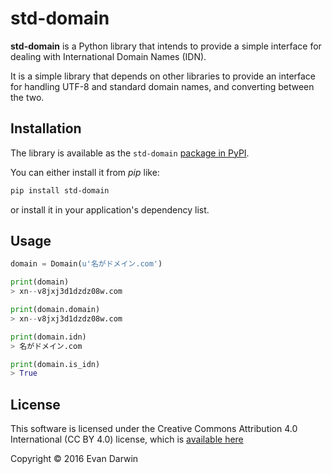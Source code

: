 # std-domain

**std-domain** is a Python library that intends to provide a simple interface for dealing with International Domain Names (IDN).
 
It is a simple library that depends on other libraries to provide an interface for handling UTF-8 and standard domain names, and converting between the two.

## Installation

The library is available as the ``std-domain`` [package in PyPI](https://pypi.python.org/pypi?name=std-domain&version=0.0.1&:action=display).

You can either install it from *pip* like:

```sh
pip install std-domain
```

or install it in your application's dependency list.

## Usage

```python
domain = Domain(u'名がドメイン.com')

print(domain)
> xn--v8jxj3d1dzdz08w.com

print(domain.domain)
> xn--v8jxj3d1dzdz08w.com

print(domain.idn)
> 名がドメイン.com

print(domain.is_idn)
> True
```

## License

This software is licensed under the Creative Commons Attribution 4.0 International (CC BY 4.0) license, which is [available here](https://creativecommons.org/licenses/by/4.0/)

Copyright &copy; 2016 Evan Darwin